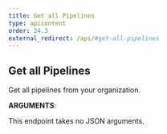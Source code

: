 ```yaml
---
title: Get all Pipelines
type: apicontent
order: 24.3
external_redirect: /api/#get-all-pipelines
---
```


## Get all Pipelines

Get all pipelines from your organization.

**ARGUMENTS**:

This endpoint takes no JSON arguments.
